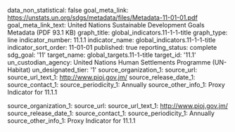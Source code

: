 data_non_statistical: false
goal_meta_link: https://unstats.un.org/sdgs/metadata/files/Metadata-11-01-01.pdf
goal_meta_link_text: United Nations Sustainable Development Goals Metadata (PDF 93.1
  KB)
graph_title: global_indicators.11-1-1-title
graph_type: line
indicator_number: 11.1.1
indicator_name: global_indicators.11-1-1-title
indicator_sort_order: 11-01-01
published: true
reporting_status: complete
sdg_goal: '11'
target_name: global_targets.11-1-title
target_id: '11.1'
un_custodian_agency: United Nations Human Settlements Programme (UN-Habitat)
un_designated_tier: '1'
source_organization_1: 
source_url: 
source_url_text_1: http://www.pioj.gov.jm/
source_release_date_1: 
source_contact_1: 
source_periodicity_1: Annually
source_other_info_1: Proxy Indicator for 11.1.1

source_organization_1: 
source_url: 
source_url_text_1: http://www.pioj.gov.jm/
source_release_date_1: 
source_contact_1: 
source_periodicity_1: Annually
source_other_info_1: Proxy Indicator for 11.1.1
